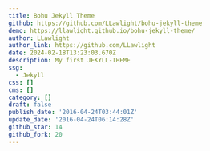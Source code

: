 ```yaml
---
title: Bohu Jekyll Theme
github: https://github.com/LLawlight/bohu-jekyll-theme
demo: https://llawlight.github.io/bohu-jekyll-theme/
author: LLawlight
author_link: https://github.com/LLawlight
date: 2024-02-18T13:23:03.670Z
description: My first JEKYLL-THEME
ssg:
  - Jekyll
css: []
cms: []
category: []
draft: false
publish_date: '2016-04-24T03:44:01Z'
update_date: '2016-04-24T06:14:28Z'
github_star: 14
github_fork: 20
---
```

